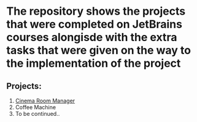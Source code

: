# The repository shows the projects that were completed on JetBrains courses alongisde with the extra tasks that were given on the way to the implementation of the project

## Projects:
1) [Cinema Room Manager](https://github.com/mickzle/JetBrains/tree/main/Cinema%20Room%20Manager)
2) Coffee Machine
3) To be continued.. 
